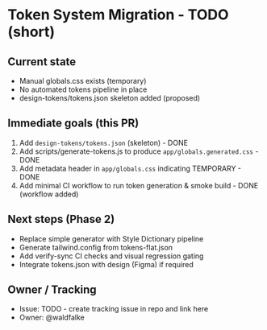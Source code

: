 # Token System Migration - TODO (short)

## Current state
- Manual globals.css exists (temporary)
- No automated tokens pipeline in place
- design-tokens/tokens.json skeleton added (proposed)

## Immediate goals (this PR)
1. Add `design-tokens/tokens.json`  (skeleton) - DONE
2. Add scripts/generate-tokens.js to produce `app/globals.generated.css`  - DONE
3. Add metadata header in `app/globals.css`  indicating TEMPORARY - DONE
4. Add minimal CI workflow to run token generation & smoke build - DONE (workflow added)

## Next steps (Phase 2)
- Replace simple generator with Style Dictionary pipeline
- Generate tailwind.config from tokens-flat.json
- Add verify-sync CI checks and visual regression gating
- Integrate tokens.json with design (Figma) if required

## Owner / Tracking
- Issue: TODO - create tracking issue in repo and link here
- Owner: @waldfalke

